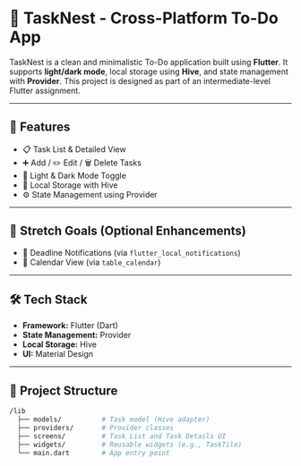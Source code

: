  # 📝 TaskNest - Cross-Platform To-Do App

TaskNest is a clean and minimalistic To-Do application built using **Flutter**. It supports **light/dark mode**, local storage using **Hive**, and state management with **Provider**. This project is designed as part of an intermediate-level Flutter assignment.

---

## 🚀 Features

- 📋 Task List & Detailed View
- ➕ Add / ✏️ Edit / 🗑️ Delete Tasks
- 🌙 Light & Dark Mode Toggle
- 💾 Local Storage with Hive
- ⚙️ State Management using Provider

---

## 🎯 Stretch Goals (Optional Enhancements)

- 🔔 Deadline Notifications (via `flutter_local_notifications`)
- 📅 Calendar View (via `table_calendar`)


---

## 🛠️ Tech Stack

- **Framework:** Flutter (Dart)
- **State Management:** Provider
- **Local Storage:** Hive
- **UI:** Material Design

---

## 📁 Project Structure

```bash
/lib
  ├── models/          # Task model (Hive adapter)
  ├── providers/       # Provider classes
  ├── screens/         # Task List and Task Details UI
  ├── widgets/         # Reusable widgets (e.g., TaskTile)
  └── main.dart        # App entry point
